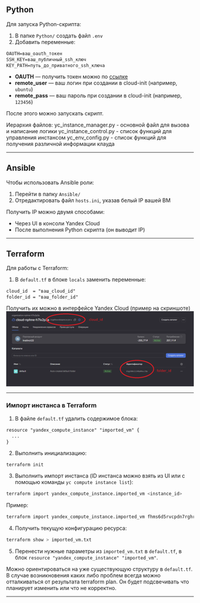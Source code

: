 
## Python

Для запуска Python-скрипта:

1. В папке `Python/` создать файл `.env`
2. Добавить переменные:

```
OAUTH=ваш_oauth_токен
SSH_KEY=ваш_публичный_ssh_ключ
KEY_PATH=путь_до_приватного_ssh_ключа
```

- **OAUTH** — получить токен можно по [ссылке](https://oauth.yandex.ru/authorize?response_type=token&client_id=1a6990aa636648e9b2ef855fa7bec2fb)
- **remote_user** — ваш логин при создании в cloud-init (например, `ubuntu`)
- **remote_pass** — ваш пароль при создании в cloud-init (например, `123456`)

После этого можно запускать скрипт.

Иерархия файлов:
yc_instance_manager.py - основной файл для вызова и написание логики
yc_instance_control.py - список функций для управления инстансом
yc_env_config.py - список функций для получения различной информации клауда


---

## Ansible

Чтобы использовать Ansible роли:

1. Перейти в папку `Ansible/`
2. Отредактировать файл `hosts.ini`, указав белый IP вашей ВМ

Получить IP можно двумя способами:
- Через UI в консоли Yandex Cloud
- После выполнения Python скрипта (он выводит IP)

---

## Terraform

Для работы с Terraform:

1. В `default.tf` в блоке `locals` заменить переменные:
```
cloud_id  = "ваш_cloud_id"
folder_id = "ваш_folder_id"
```

Получить их можно в интерфейсе Yandex Cloud (пример на скриншоте)
![img.png](img.png)

---

### Импорт инстанса в Terraform

1. В файле `default.tf` удалить содержимое блока:

```hcl
resource "yandex_compute_instance" "imported_vm" {
  ...
}
```

2. Выполнить инициализацию:

```bash
terraform init
```

3. Выполнить импорт инстанса (ID инстанса можно взять из UI или с помощью команды `yc compute instance list`):

```bash
terraform import yandex_compute_instance.imported_vm <instance_id>
```

Пример:
```bash
terraform import yandex_compute_instance.imported_vm fhms6d5rvcpdn7rghr2u
```

4. Получить текущую конфигурацию ресурса:

```bash
terraform show > imported_vm.txt
```

5. Перенести нужные параметры из `imported_vm.txt` в `default.tf`, в блок `resource "yandex_compute_instance" "imported_vm"`.

Можно ориентироваться на уже существующую структуру в `default.tf`. В случае возникновения каких либо проблем всегда можно отталкиваться от результата terraform plan. Он будет подсвечивать что планирует изменить или что не корректно.

---
